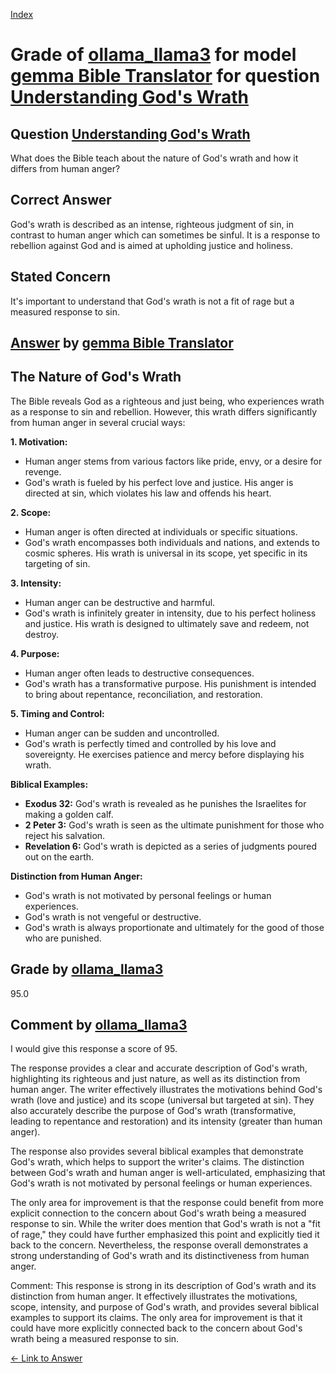 
[Index](../../../../index.md)
# Grade of [ollama_llama3](../../../grading_models/ollama_llama3.md) for model [gemma Bible Translator](../../../answering_models/gemma_Bible_Translator.md) for question [Understanding God's Wrath](../../../questions/Understanding_God_s_Wrath.md)

## Question [Understanding God's Wrath](../../../questions/Understanding_God_s_Wrath.md)
What does the Bible teach about the nature of God's wrath and how it differs from human anger?

## Correct Answer
God's wrath is described as an intense, righteous judgment of sin, in contrast to human anger which can sometimes be sinful. It is a response to rebellion against God and is aimed at upholding justice and holiness.

## Stated Concern
It's important to understand that God's wrath is not a fit of rage but a measured response to sin.

## [Answer](../Understanding_God_s_Wrath.md) by [gemma Bible Translator](../../../answering_models/gemma_Bible_Translator.md)
## The Nature of God's Wrath

The Bible reveals God as a righteous and just being, who experiences wrath as a response to sin and rebellion. However, this wrath differs significantly from human anger in several crucial ways:

**1. Motivation:**

- Human anger stems from various factors like pride, envy, or a desire for revenge.
- God's wrath is fueled by his perfect love and justice. His anger is directed at sin, which violates his law and offends his heart.

**2. Scope:**

- Human anger is often directed at individuals or specific situations.
- God's wrath encompasses both individuals and nations, and extends to cosmic spheres. His wrath is universal in its scope, yet specific in its targeting of sin.

**3. Intensity:**

- Human anger can be destructive and harmful.
- God's wrath is infinitely greater in intensity, due to his perfect holiness and justice. His wrath is designed to ultimately save and redeem, not destroy.

**4. Purpose:**

- Human anger often leads to destructive consequences.
- God's wrath has a transformative purpose. His punishment is intended to bring about repentance, reconciliation, and restoration.

**5. Timing and Control:**

- Human anger can be sudden and uncontrolled.
- God's wrath is perfectly timed and controlled by his love and sovereignty. He exercises patience and mercy before displaying his wrath.


**Biblical Examples:**

- **Exodus 32:** God's wrath is revealed as he punishes the Israelites for making a golden calf. 
- **2 Peter 3:** God's wrath is seen as the ultimate punishment for those who reject his salvation.
- **Revelation 6:** God's wrath is depicted as a series of judgments poured out on the earth.

**Distinction from Human Anger:**

- God's wrath is not motivated by personal feelings or human experiences.
- God's wrath is not vengeful or destructive.
- God's wrath is always proportionate and ultimately for the good of those who are punished.

## Grade by [ollama_llama3](../../../grading_models/ollama_llama3.md)
95.0

## Comment by [ollama_llama3](../../../grading_models/ollama_llama3.md)
I would give this response a score of 95.

The response provides a clear and accurate description of God's wrath, highlighting its righteous and just nature, as well as its distinction from human anger. The writer effectively illustrates the motivations behind God's wrath (love and justice) and its scope (universal but targeted at sin). They also accurately describe the purpose of God's wrath (transformative, leading to repentance and restoration) and its intensity (greater than human anger).

The response also provides several biblical examples that demonstrate God's wrath, which helps to support the writer's claims. The distinction between God's wrath and human anger is well-articulated, emphasizing that God's wrath is not motivated by personal feelings or human experiences.

The only area for improvement is that the response could benefit from more explicit connection to the concern about God's wrath being a measured response to sin. While the writer does mention that God's wrath is not a "fit of rage," they could have further emphasized this point and explicitly tied it back to the concern. Nevertheless, the response overall demonstrates a strong understanding of God's wrath and its distinctiveness from human anger.

Comment: This response is strong in its description of God's wrath and its distinction from human anger. It effectively illustrates the motivations, scope, intensity, and purpose of God's wrath, and provides several biblical examples to support its claims. The only area for improvement is that it could have more explicitly connected back to the concern about God's wrath being a measured response to sin.

[&lt;- Link to Answer](../Understanding_God_s_Wrath.md)
